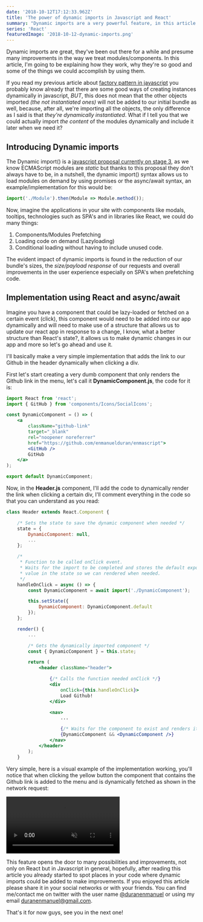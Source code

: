 ```yaml
---
date: '2018-10-12T17:12:33.962Z'
title: 'The power of dynamic imports in Javascript and React'
summary: "Dynamic imports are a very powerful feature, in this article I'll walk you through some of the most important concepts and practices."
series: 'React'
featuredImage: '2018-10-12-dynamic-imports.png'
---
```


Dynamic imports are great, they've been out there for a while and presume many improvements in the way we treat modules/components. In this article, I'm going to be explaining how they work, why they're so good and some of the things we could accomplish by using them.

If you read my previous article about [factory pattern in javascript](https://enmascript.com/articles/2018/10/05/javascript-factory-pattern) you probably know already that there are some good ways of creating instances dynamically in javascript, _BUT_, this does not mean that the other objects imported _(the not instantiated ones)_ will not be added to our initial bundle as well, because, after all, we're importing all the objects, the only difference as I said is that _they're dynamically instantiated_. What if I tell you that we could actually import _the content_ of the modules dynamically and include it later when we need it?

## Introducing Dynamic imports

The Dynamic import() is a [javascript proposal currently on stage 3](https://github.com/tc39/proposal-dynamic-import), as we know ECMAScript modules are _static_ but thanks to this proposal they don't always have to be, in a nutshell, the dynamic import() syntax allows us to load modules on demand by using promises or the async/await syntax, an example/implementation for this would be:

```javascript
import('./Module').then(Module => Module.method());
```

Now, imagine the applications in your site with components like modals, tooltips, technologies such as SPA's and in libraries like React, we could do many things:

1. Components/Modules Prefetching
1. Loading code on demand (Lazyloading)
1. Conditional loading without having to include unused code.

The evident impact of dynamic imports is found in the reduction of our bundle's sizes, the _size/payload response_ of our requests and overall improvements in the user experience especially on SPA's when prefetching code.

## Implementation using React and async/await

Imagine you have a component that could be lazy-loaded or fetched on a certain event (click), this component would need to be added into our app dynamically and will need to make use of a structure that allows us to update our react app in response to a change, I know, what a better structure than React's state?, it allows us to make dynamic changes in our app and more so let's go ahead and use it.

I'll basically make a very simple implementation that adds the link to our Github in the header dynamically when clicking a div.

First let's start creating a very dumb component that only renders the Github link in the menu, let's call it **DynamicComponent.js**, the code for it is:

```jsx
import React from 'react';
import { GitHub } from 'components/Icons/SocialIcons';

const DynamicComponent = () => (
    <a
        className="github-link"
        target="_blank"
        rel="noopener noreferrer"
        href="https://github.com/enmanuelduran/enmascript">
        <GitHub />
        GitHub
    </a>
);

export default DynamicComponent;
```

Now, in the **Header.js** component, I'll add the code to dynamically render the link when clicking a certain div, I'll comment everything in the code so that you can understand as you read:

```jsx
class Header extends React.Component {

    /* Sets the state to save the dynamic component when needed */
    state = {
        DynamicComponent: null,
        ...
    };

    /*
     * Function to be called onClick event.
     * Waits for the import to be completed and stores the default exported
     * value in the state so we can rendered when needed.
     */
    handleOnClick = async () => {
        const DynamicComponent = await import('./DynamicComponent');

        this.setState({
            DynamicComponent: DynamicComponent.default
        });
    };

    render() {
        ...

        /* Gets the dynamically imported component */
        const { DynamicComponent } = this.state;

        return (
            <header className="header">

                {/* Calls the function needed onClick */}
                <div
                    onClick={this.handleOnClick}>
                    Load Github!
                </div>

                <nav>
                    ...

                    {/* Waits for the component to exist and renders it */}
                    {DynamicComponent && <DynamicComponent />}
                </nav>
            </header>
        );
    }
```

Very simple, here is a visual example of the implementation working, you'll notice that when clicking the yellow button the component that contains the Github link is added to the menu and is dynamically fetched as shown in the network request:

<p>
    <video autoplay loop muted playsinline>
        <source src="/images/2018-10-11-dynamic-imports.mp4" type="video/mp4">
    </video>
</p>

This feature opens the door to many possibilities and improvements, not only on React but in Javascript in general, hopefully, after reading this article you already started to spot places in your code where dynamic imports could be added to make improvements. If you enjoyed this article please share it in your social networks or with your friends. You can find me/contact me on twitter with the user name [@duranenmanuel](https://twitter.com/duranenmanuel) or using my email <duranenmanuel@gmail.com>.

That's it for now guys, see you in the next one!
